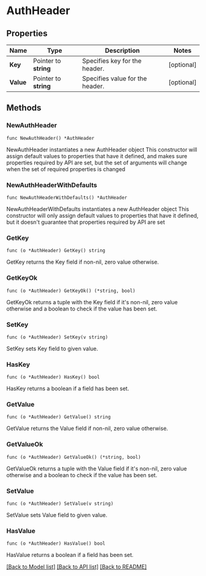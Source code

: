 # AuthHeader

## Properties

Name | Type | Description | Notes
------------ | ------------- | ------------- | -------------
**Key** | Pointer to **string** | Specifies key for the header. | [optional] 
**Value** | Pointer to **string** | Specifies value for the header. | [optional] 

## Methods

### NewAuthHeader

`func NewAuthHeader() *AuthHeader`

NewAuthHeader instantiates a new AuthHeader object
This constructor will assign default values to properties that have it defined,
and makes sure properties required by API are set, but the set of arguments
will change when the set of required properties is changed

### NewAuthHeaderWithDefaults

`func NewAuthHeaderWithDefaults() *AuthHeader`

NewAuthHeaderWithDefaults instantiates a new AuthHeader object
This constructor will only assign default values to properties that have it defined,
but it doesn't guarantee that properties required by API are set

### GetKey

`func (o *AuthHeader) GetKey() string`

GetKey returns the Key field if non-nil, zero value otherwise.

### GetKeyOk

`func (o *AuthHeader) GetKeyOk() (*string, bool)`

GetKeyOk returns a tuple with the Key field if it's non-nil, zero value otherwise
and a boolean to check if the value has been set.

### SetKey

`func (o *AuthHeader) SetKey(v string)`

SetKey sets Key field to given value.

### HasKey

`func (o *AuthHeader) HasKey() bool`

HasKey returns a boolean if a field has been set.

### GetValue

`func (o *AuthHeader) GetValue() string`

GetValue returns the Value field if non-nil, zero value otherwise.

### GetValueOk

`func (o *AuthHeader) GetValueOk() (*string, bool)`

GetValueOk returns a tuple with the Value field if it's non-nil, zero value otherwise
and a boolean to check if the value has been set.

### SetValue

`func (o *AuthHeader) SetValue(v string)`

SetValue sets Value field to given value.

### HasValue

`func (o *AuthHeader) HasValue() bool`

HasValue returns a boolean if a field has been set.


[[Back to Model list]](../README.md#documentation-for-models) [[Back to API list]](../README.md#documentation-for-api-endpoints) [[Back to README]](../README.md)


